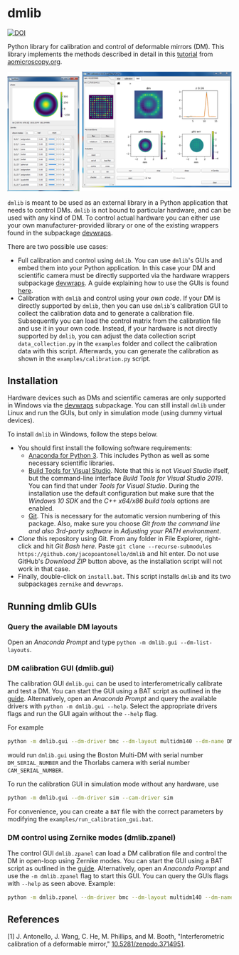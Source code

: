 # dmlib

[![DOI](https://zenodo.org/badge/doi/10.5281/zenodo.3714951.svg)](https://doi.org/10.5281/zenodo.3714951)

Python library for calibration and control of deformable mirrors (DM). This
library implements the methods described in detail in this
[tutorial](https://doi.org/10.5281/zenodo.3714951) from
[aomicroscopy.org](https://aomicroscopy.org).

![](./doc/Pictures/1000000000000559000002DB24F1DF50DA7FE641.png)

`dmlib` is meant to be used as an external library in a Python application that
needs to control DMs. `dmlib` is not bound to particular hardware, and can be
used with any kind of DM. To control actual hardware you can either use your
own manufacturer-provided library or one of the existing wrappers found in the
subpackage [devwraps](https://github.com/jacopoantonello/devwraps).

There are two possible use cases:

- Full calibration and control using `dmlib`. You can use `dmlib`'s GUIs and
  embed them into your Python application. In this case your DM and scientific
  camera must be directly supported via the hardware wrappers subpackage
  [devwraps](https://github.com/jacopoantonello/devwraps). A guide explaining
  how to use the GUIs is found
  [here](https://github.com/jacopoantonello/dmlib/tree/master/doc).
- Calibration with `dmlib` and control using your *own code*. If your DM is
  directly supported by `dmlib`, then you can use `dmlib`'s calibration GUI to
  collect the calibration data and to generate a calibration file. Subsequently
  you can load the control matrix from the calibration file and use it in your
  own code.  Instead, if your hardware is not directly supported by `dmlib`,
  you can adjust the data collection script `data_collection.py` in the
  `examples` folder and collect the calibration data with this script.
  Afterwards, you can generate the calibration as shown in the
  `examples/calibration.py` script.

## Installation

Hardware devices such as DMs and scientific cameras are only supported in
Windows via the [devwraps](https://github.com/jacopoantonello/devwraps)
subpackage. You can still install `dmlib` under Linux and run the GUIs, but
only in simulation mode (using dummy virtual devices).

To install `dmlib` in Windows, follow the steps below.

- You should first install the following software requirements:
    - [Anaconda for Python 3](https://www.anaconda.com/download). This includes
      Python as well as some necessary scientific libraries.
    - [Build Tools for Visual
      Studio](https://go.microsoft.com/fwlink/?linkid=840931). Note that this
      is not *Visual Studio* ifself, but the command-line interface *Build
      Tools for Visual Studio 2019*. You can find that under *Tools for Visual
      Studio*. During the installation use the default configuration but make
      sure that the *Windows 10 SDK* and the *C++ x64/x86 build tools* options
      are enabled.
    - [Git](https://git-scm.com/download/win). This is necessary for the
      automatic version numbering of this package. Also, make sure you choose
      *Git from the command line and also 3rd-party software* in *Adjusting
      your PATH environment*.
- *Clone* this repository using Git. From any folder in File Explorer,
  right-click and hit *Git Bash here*. Paste `git clone --recurse-submodules
  https://github.com/jacopoantonello/dmlib` and hit enter. Do not use GitHub's
  *Download ZIP* button above, as the installation script will not work in that
  case.
- Finally, double-click on `install.bat`. This script installs `dmlib` and its
  two subpackages `zernike` and `devwraps`.

## Running dmlib GUIs

### Query the available DM layouts
Open an *Anaconda Prompt* and type `python -m dmlib.gui --dm-list-layouts`.

### DM calibration GUI (dmlib.gui)

The calibration GUI `dmlib.gui` can be used to interferometrically calibrate
and test a DM. You can start the GUI using a BAT script as outlined in the
[guide](https://github.com/jacopoantonello/dmlib/tree/master/doc).
Alternatively, open an *Anaconda Prompt* and query the available drivers with
`python -m dmlib.gui --help`. Select the appropriate drivers flags and run the
GUI again without the `--help` flag.

For example

```bash
python -m dmlib.gui --dm-driver bmc --dm-layout multidm140 --dm-name DM_SERIAL_NUMBER --cam-driver thorcam --cam-name CAM_SERIAL_NUMBER
```

would run `dmlib.gui` using the Boston Multi-DM with serial number
`DM_SERIAL_NUMBER` and the Thorlabs camera with serial number
`CAM_SERIAL_NUMBER`.

To run the calibration GUI in simulation mode without any hardware, use
```bash
python -m dmlib.gui --dm-driver sim --cam-driver sim
```

For convenience, you can create a `BAT` file with the correct parameters by
modifying the `examples/run_calibration_gui.bat`.

### DM control using Zernike modes (dmlib.zpanel)

The control GUI `dmlib.zpanel` can load a DM calibration file and control the
DM in open-loop using Zernike modes. You can start the GUI using a BAT script
as outlined in the
[guide](https://github.com/jacopoantonello/dmlib/tree/master/doc).
Alternatively, open an *Anaconda Prompt* and use the `-m dmlib.zpanel` flag to
start this GUI. You can query the GUIs flags with `--help` as seen above.
Example: 
```bash
python -m dmlib.zpanel --dm-driver bmc --dm-layout multidm140 --dm-name MultiUSBOL1
```
## References

<a id="1">[1]</a> J. Antonello, J. Wang, C. He, M. Phillips, and M. Booth, "Interferometric calibration of a deformable mirror," [10.5281/zenodo.3714951](https://doi.org/10.5281/zenodo.3714951).
